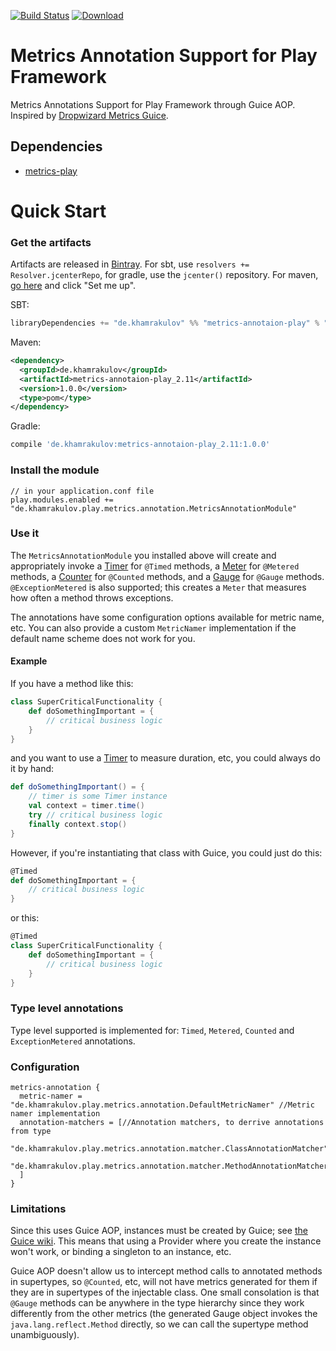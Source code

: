 [![Build Status](https://travis-ci.org/htimur/metrics-annotation-play.svg?branch=master)](https://travis-ci.org/htimur/metrics-annotation-play)
[![Download](https://api.bintray.com/packages/htimur/maven/metrics-annotaion-play/images/download.svg) ](https://bintray.com/htimur/maven/metrics-annotaion-play/_latestVersion)

# Metrics Annotation Support for Play Framework
Metrics Annotations Support for Play Framework through Guice AOP. Inspired by [Dropwizard Metrics Guice](https://github.com/palominolabs/metrics-guice). 

## Dependencies

* [metrics-play](https://github.com/breadfan/metrics-play)

# Quick Start

### Get the artifacts

Artifacts are released in [Bintray](https://bintray.com/). For sbt, use `resolvers += Resolver.jcenterRepo`, for gradle, use the `jcenter()` repository. For maven, [go here](https://bintray.com/htimur/maven/metrics-annotaion-play) and click "Set me up".

SBT:

```scala
libraryDependencies += "de.khamrakulov" %% "metrics-annotaion-play" % "1.0.0"
```

Maven:
```xml
<dependency>
  <groupId>de.khamrakulov</groupId>
  <artifactId>metrics-annotaion-play_2.11</artifactId>
  <version>1.0.0</version>
  <type>pom</type>
</dependency>
```

Gradle:
```groovy
compile 'de.khamrakulov:metrics-annotaion-play_2.11:1.0.0'
```

### Install the module

```hocon
// in your application.conf file
play.modules.enabled += "de.khamrakulov.play.metrics.annotation.MetricsAnnotationModule"
```

### Use it

The `MetricsAnnotationModule` you installed above will create and appropriately invoke a [Timer](https://dropwizard.github.io/metrics/3.1.0/manual/core/#timers) for `@Timed` methods, a [Meter](https://dropwizard.github.io/metrics/3.1.0/manual/core/#meters) for `@Metered` methods, a [Counter](https://dropwizard.github.io/metrics/3.1.0/manual/core/#counters) for `@Counted` methods, and a [Gauge](https://dropwizard.github.io/metrics/3.1.0/manual/core/#gauges) for `@Gauge` methods. `@ExceptionMetered` is also supported; this creates a `Meter` that measures how often a method throws exceptions.

The annotations have some configuration options available for metric name, etc. You can also provide a custom `MetricNamer` implementation if the default name scheme does not work for you.

#### Example

If you have a method like this:

```scala
class SuperCriticalFunctionality {
    def doSomethingImportant = {
        // critical business logic
    }
}
```

and you want to use a [Timer](https://dropwizard.github.io/metrics/3.1.0/manual/core/#timers) to measure duration, etc, you could always do it by hand:

```scala
def doSomethingImportant() = {
    // timer is some Timer instance
    val context = timer.time()
    try // critical business logic
    finally context.stop()
}
```

However, if you're instantiating that class with Guice, you could just do this:

```scala
@Timed
def doSomethingImportant = {
    // critical business logic
}
```
or this:

```scala
@Timed
class SuperCriticalFunctionality {
    def doSomethingImportant = {
        // critical business logic
    }
}
```

### Type level annotations

Type level supported is implemented for: `Timed`, `Metered`, `Counted` and `ExceptionMetered` annotations.

### Configuration

```hocon
metrics-annotation {
  metric-namer = "de.khamrakulov.play.metrics.annotation.DefaultMetricNamer" //Metric namer implementation
  annotation-matchers = [//Annotation matchers, to derrive annotations from type 
    "de.khamrakulov.play.metrics.annotation.matcher.ClassAnnotationMatcher",
    "de.khamrakulov.play.metrics.annotation.matcher.MethodAnnotationMatcher",
  ]
}
```

### Limitations

Since this uses Guice AOP, instances must be created by Guice; see [the Guice wiki](https://github.com/google/guice/wiki/AOP). This means that using a Provider where you create the instance won't work, or binding a singleton to an instance, etc.

Guice AOP doesn't allow us to intercept method calls to annotated methods in supertypes, so `@Counted`, etc, will not have metrics generated for them if they are in supertypes of the injectable class. One small consolation is that `@Gauge` methods can be anywhere in the type hierarchy since they work differently from the other metrics (the generated Gauge object invokes the `java.lang.reflect.Method` directly, so we can call the supertype method unambiguously).
